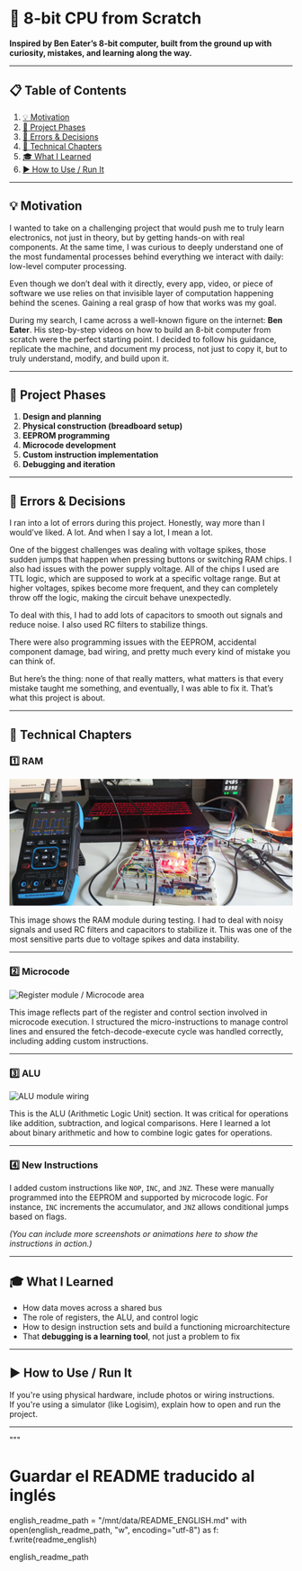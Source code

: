 # 🧠 8-bit CPU from Scratch
**Inspired by Ben Eater’s 8-bit computer, built from the ground up with curiosity, mistakes, and learning along the way.**

---

## 📋 Table of Contents

1. [💡 Motivation](#💡-motivation)  
2. [🔨 Project Phases](#🔨-project-phases)  
3. [🐞 Errors & Decisions](#🐞-errors--decisions)  
4. [🧩 Technical Chapters](#🧩-technical-chapters)  
5. [🎓 What I Learned](#🎓-what-i-learned)  
6. [▶️ How to Use / Run It](#▶️-how-to-use--run-it)

---

## 💡 Motivation

I wanted to take on a challenging project that would push me to truly learn electronics, not just in theory, but by getting hands-on with real components. At the same time, I was curious to deeply understand one of the most fundamental processes behind everything we interact with daily: low-level computer processing.

Even though we don’t deal with it directly, every app, video, or piece of software we use relies on that invisible layer of computation happening behind the scenes. Gaining a real grasp of how that works was my goal.

During my search, I came across a well-known figure on the internet: **Ben Eater**. His step-by-step videos on how to build an 8-bit computer from scratch were the perfect starting point. I decided to follow his guidance, replicate the machine, and document my process, not just to copy it, but to truly understand, modify, and build upon it.

---

## 🔨 Project Phases

1. **Design and planning**  
2. **Physical construction (breadboard setup)**  
3. **EEPROM programming**  
4. **Microcode development**  
5. **Custom instruction implementation**  
6. **Debugging and iteration**

---

## 🐞 Errors & Decisions

I ran into a lot of errors during this project. Honestly, way more than I would’ve liked. A lot. And when I say a lot, I mean a lot.

One of the biggest challenges was dealing with voltage spikes, those sudden jumps that happen when pressing buttons or switching RAM chips. I also had issues with the power supply voltage. All of the chips I used are TTL logic, which are supposed to work at a specific voltage range. But at higher voltages, spikes become more frequent, and they can completely throw off the logic, making the circuit behave unexpectedly.

To deal with this, I had to add lots of capacitors to smooth out signals and reduce noise. I also used RC filters to stabilize things.

There were also programming issues with the EEPROM, accidental component damage, bad wiring, and pretty much every kind of mistake you can think of.

But here’s the thing: none of that really matters, what matters is that every mistake taught me something, and eventually, I was able to fix it. That’s what this project is about.

---

## 🧩 Technical Chapters

### 1️⃣ RAM
![RAM module testing](Ram_module_testing.jpeg)



This image shows the RAM module during testing. I had to deal with noisy signals and used RC filters and capacitors to stabilize it. This was one of the most sensitive parts due to voltage spikes and data instability.

---

### 2️⃣ Microcode

![Register module / Microcode area](Images/Register_module_testing.jpeg)

This image reflects part of the register and control section involved in microcode execution. I structured the micro-instructions to manage control lines and ensured the fetch-decode-execute cycle was handled correctly, including adding custom instructions.

---

### 3️⃣ ALU

![ALU module wiring](Images/Alu_module_wiring.jpeg)

This is the ALU (Arithmetic Logic Unit) section. It was critical for operations like addition, subtraction, and logical comparisons. Here I learned a lot about binary arithmetic and how to combine logic gates for operations.

---

### 4️⃣ New Instructions

I added custom instructions like `NOP`, `INC`, and `JNZ`. These were manually programmed into the EEPROM and supported by microcode logic. For instance, `INC` increments the accumulator, and `JNZ` allows conditional jumps based on flags.

*(You can include more screenshots or animations here to show the instructions in action.)*

---

## 🎓 What I Learned

- How data moves across a shared bus  
- The role of registers, the ALU, and control logic  
- How to design instruction sets and build a functioning microarchitecture  
- That **debugging is a learning tool**, not just a problem to fix

---

## ▶️ How to Use / Run It

If you're using physical hardware, include photos or wiring instructions.  
If you're using a simulator (like Logisim), explain how to open and run the project.

---
"""

# Guardar el README traducido al inglés
english_readme_path = "/mnt/data/README_ENGLISH.md"
with open(english_readme_path, "w", encoding="utf-8") as f:
    f.write(readme_english)

english_readme_path
